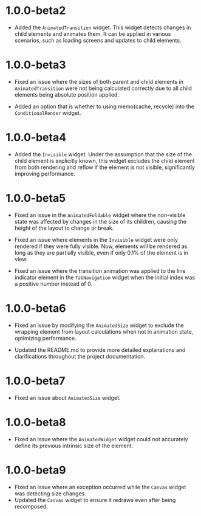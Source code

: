 # 1.0.0-beta2
- Added the `AnimatedTransition` widget. This widget detects changes in child elements and animates them. It can be applied in various scenarios, such as loading screens and updates to child elements.

# 1.0.0-beta3
- Fixed an issue where the sizes of both parent and child elements in `AnimatedTransition` were not being calculated correctly due to all child elements being absolute position applied.

- Added an option that is whether to using memo(cache, recycle) into the `ConditionalRender` widget.

# 1.0.0-beta4
- Added the `Invisible` widget. Under the assumption that the size of the child element is explicitly known, this widget excludes the child element from both rendering and reflow if the element is not visible, significantly improving performance.

# 1.0.0-beta5
- Fixed an issue in the `AnimatedFoldable` widget where the non-visible state was affected by changes in the size of its children, causing the height of the layout to change or break.

- Fixed an issue where elements in the `Invisible` widget were only rendered if they were fully visible. Now, elements will be rendered as long as they are partially visible, even if only 0.1% of the element is in view.

- Fixed an issue where the transition animation was applied to the line indicator element in the `TabNavigation` widget when the initial index was a positive number instead of 0.

# 1.0.0-beta6
- Fixed an issue by modifying the `AnimatedSize` widget to exclude the wrapping element from layout calculations when not in animation state, optimizing performance.

- Updated the README.md to provide more detailed explanations and clarifications throughout the project documentation.

# 1.0.0-beta7
- Fixed an issue about `AnimatedSize` widget.

# 1.0.0-beta8
- Fixed an issue where the `AnimatedWidget` widget could not accurately define its previous intrinsic size of the element.

# 1.0.0-beta9
- Fixed an issue where an exception occurred while the `Canvas` widget was detecting size changes.
- Updated the `Canvas` widget to ensure it redraws even after being recomposed.